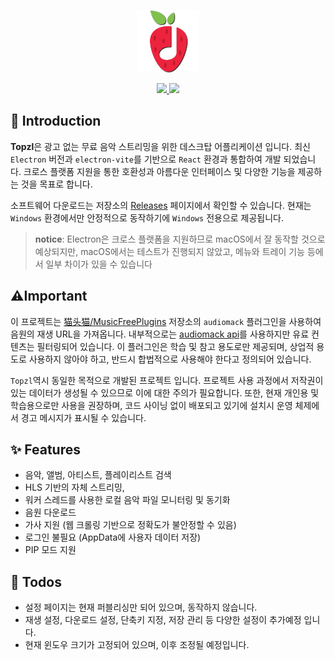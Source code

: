 <p align='center'>
  <img src='./.imgs/logo.png' width='100'/>
</p>



<p align="center">
    <a href="https://github.com/Heonys/topzl-desktop/releases">
        <img src="https://img.shields.io/github/v/release/Heonys/topzl-desktop" />
    </a>
    <a href="https://github.com/Heonys/topzl-desktop/actions/workflows/release.yml">
        <img src="https://github.com/Heonys/topzl-desktop/actions/workflows/release.yml/badge.svg" />
    </a>
</p>

## 🚀 Introduction

**Topzl**은 광고 없는 무료 음악 스트리밍을 위한 데스크탑 어플리케이션 입니다. 최신 `Electron` 버전과 `electron-vite`를 기반으로 `React` 환경과 통합하여 개발 되었습니다. 크로스 플랫폼 지원을 통한 호환성과 아름다운 인터페이스 및 다양한 기능을 제공하는 것을 목표로 합니다.

소프트웨어 다운로드는 저장소의 [Releases](https://github.com/Heonys/topzl-desktop/releases) 페이지에서 확인할 수 있습니다. 현재는 `Windows` 환경에서만 안정적으로 동작하기에 `Windows` 전용으로 제공됩니다.

> **notice**: Electron은 크로스 플랫폼을 지원하므로 macOS에서 잘 동작할 것으로 예상되지만, macOS에서는 테스트가 진행되지 않았고, 메뉴와 트레이 기능 등에서 일부 차이가 있을 수 있습니다


## ⚠️**Important**
이 프로젝트는 [猫头猫/MusicFreePlugins](https://gitee.com/maotoumao/MusicFreePlugins) 저장소의 `audiomack` 플러그인을 사용하여 음원의 재생 URL을 가져옵니다. 내부적으로는 [audiomack api](https://audiomack.com/data-api/docs)를 사용하지만 유료 컨텐츠는 필터링되어 있습니다. 이 플러그인은 학습 및 참고 용도로만 제공되며, 상업적 용도로 사용하지 않아야 하고, 반드시 합법적으로 사용해야 한다고 정의되어 있습니다.

`Topzl`역시 동일한 목적으로 개발된 프로젝트 입니다. 프로젝트 사용 과정에서 저작권이 있는 데이터가 생성될 수 있으므로 이에 대한 주의가 필요합니다. 또한, 현재 개인용 및 학습용으로만 사용을 권장하며, 코드 사이닝 없이 배포되고 있기에 설치시 운영 체제에서 경고 메시지가 표시될 수 있습니다.


## ✨ Features
- 음악, 앨범, 아티스트, 플레이리스트 검색
- HLS 기반의 자체 스트리밍,
- 워커 스레드를 사용한 로컬 음악 파일 모니터링 및 동기화
- 음원 다운로드
- 가사 지원 (웹 크롤링 기반으로 정확도가 불안정할 수 있음)
- 로그인 불필요 (AppData에 사용자 데이터 저장)
- PIP 모드 지원


## 📖 Todos
- 설정 페이지는 현재 퍼블리싱만 되어 있으며, 동작하지 않습니다.
- 재생 설정, 다운로드 설정, 단축키 지정, 저장 관리 등 다양한 설정이 추가예정 입니다.
- 현재 윈도우 크기가 고정되어 있으며, 이후 조정될 예정입니다.

